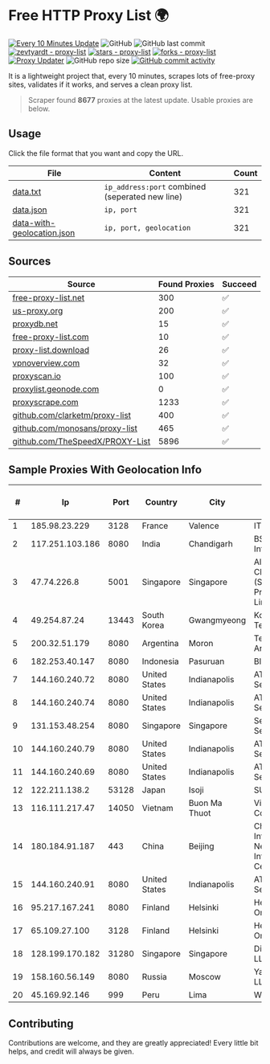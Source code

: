 
# Free HTTP Proxy List 🌍

[![Every 10 Minutes Update](https://github.com/mertguvencli/http-proxy-list/actions/workflows/main.yml/badge.svg?branch=main)](https://github.com/mertguvencli/http-proxy-list/actions/workflows/main.yml)
![GitHub](https://img.shields.io/github/license/mertguvencli/http-proxy-list)
![GitHub last commit](https://img.shields.io/github/last-commit/mertguvencli/http-proxy-list)
[![zevtyardt - proxy-list](https://img.shields.io/static/v1?label=zevtyardt&message=proxy-list&color=blue&logo=github)](https://github.com/zevtyardt/proxy-list "Go to GitHub repo")
[![stars - proxy-list](https://img.shields.io/github/stars/zevtyardt/proxy-list?style=social)](https://github.com/zevtyardt/proxy-list)
[![forks - proxy-list](https://img.shields.io/github/forks/zevtyardt/proxy-list?style=social)](https://github.com/zevtyardt/proxy-list)
[![Proxy Updater](https://github.com/zevtyardt/proxy-list/workflows/Proxy%20Updater/badge.svg)](https://github.com/zevtyardt/proxy-list/actions?query=workflow:"Proxy+Updater")
![GitHub repo size](https://img.shields.io/github/repo-size/zevtyardt/proxy-list)
[![GitHub commit activity](https://img.shields.io/github/commit-activity/m/zevtyardt/proxy-list?logo=commits)](https://github.com/zevtyardt/proxy-list/commits/main)

It is a lightweight project that, every 10 minutes, scrapes lots of free-proxy sites, validates if it works, and serves a clean proxy list.

> Scraper found **8677** proxies at the latest update. Usable proxies are below.

## Usage

Click the file format that you want and copy the URL.

|File|Content|Count|
|----|-------|-----|
|[data.txt](https://raw.githubusercontent.com/mertguvencli/http-proxy-list/main/proxy-list/data.txt)|`ip_address:port` combined (seperated new line)|321|
|[data.json](https://raw.githubusercontent.com/mertguvencli/http-proxy-list/main/proxy-list/data.json)|`ip, port`|321|
|[data-with-geolocation.json](https://raw.githubusercontent.com/mertguvencli/http-proxy-list/main/proxy-list/data-with-geolocation.json)|`ip, port, geolocation`|321|

## Sources

|Source|Found Proxies|Succeed|
|------|-------------|-------|
|[free-proxy-list.net](https://free-proxy-list.net)|300|✅|
|[us-proxy.org](https://www.us-proxy.org)|200|✅|
|[proxydb.net](http://proxydb.net)|15|✅|
|[free-proxy-list.com](https://free-proxy-list.com/?page=&port=&type%5B%5D=http&type%5B%5D=https&up_time=0&search=Search)|10|✅|
|[proxy-list.download](https://www.proxy-list.download/HTTP)|26|✅|
|[vpnoverview.com](https://vpnoverview.com/privacy/anonymous-browsing/free-proxy-servers)|32|✅|
|[proxyscan.io](https://www.proxyscan.io)|100|✅|
|[proxylist.geonode.com](https://proxylist.geonode.com/api/proxy-list?limit=300&page=1&sort_by=lastChecked&sort_type=desc&protocols=http,https)|0|✅|
|[proxyscrape.com](https://api.proxyscrape.com/v2/?request=displayproxies&protocol=http&timeout=10000&country=all&ssl=all&anonymity=all)|1233|✅|
|[github.com/clarketm/proxy-list](https://raw.githubusercontent.com/clarketm/proxy-list/master/proxy-list-raw.txt)|400|✅|
|[github.com/monosans/proxy-list](https://raw.githubusercontent.com/monosans/proxy-list/main/proxies/http.txt)|465|✅|
|[github.com/TheSpeedX/PROXY-List](https://raw.githubusercontent.com/TheSpeedX/PROXY-List/master/http.txt)|5896|✅|


## Sample Proxies With Geolocation Info

|#|Ip|Port|Country|City|Internet Service Provider|
|-|--|----|-------|----|-------------------------|
|1|185.98.23.229|3128|France|Valence|ITMETRIX|
|2|117.251.103.186|8080|India|Chandigarh|BSNL Internet|
|3|47.74.226.8|5001|Singapore|Singapore|Alibaba Cloud (Singapore) Private Limited|
|4|49.254.87.24|13443|South Korea|Gwangmyeong|Korea Telecom|
|5|200.32.51.179|8080|Argentina|Moron|Telefonica de Argentina|
|6|182.253.40.147|8080|Indonesia|Pasuruan|BIZNET|
|7|144.160.240.72|8080|United States|Indianapolis|AT&T Services, Inc.|
|8|144.160.240.74|8080|United States|Indianapolis|AT&T Services, Inc.|
|9|131.153.48.254|8080|Singapore|Singapore|Secured Servers LLC|
|10|144.160.240.79|8080|United States|Indianapolis|AT&T Services, Inc.|
|11|144.160.240.69|8080|United States|Indianapolis|AT&T Services, Inc.|
|12|122.211.138.2|53128|Japan|Isoji|SUGOKURA|
|13|116.111.217.47|14050|Vietnam|Buon Ma Thuot|Viettel Corporation|
|14|180.184.91.187|443|China|Beijing|China Internet Network Information Center|
|15|144.160.240.91|8080|United States|Indianapolis|AT&T Services, Inc.|
|16|95.217.167.241|8080|Finland|Helsinki|Hetzner Online GmbH|
|17|65.109.27.100|3128|Finland|Helsinki|Hetzner Online GmbH|
|18|128.199.170.182|31280|Singapore|Singapore|DigitalOcean, LLC|
|19|158.160.56.149|8080|Russia|Moscow|Yandex.Cloud LLC|
|20|45.169.92.146|999|Peru|Lima|Wigo S.A.|



## Contributing

Contributions are welcome, and they are greatly appreciated! Every
little bit helps, and credit will always be given.

